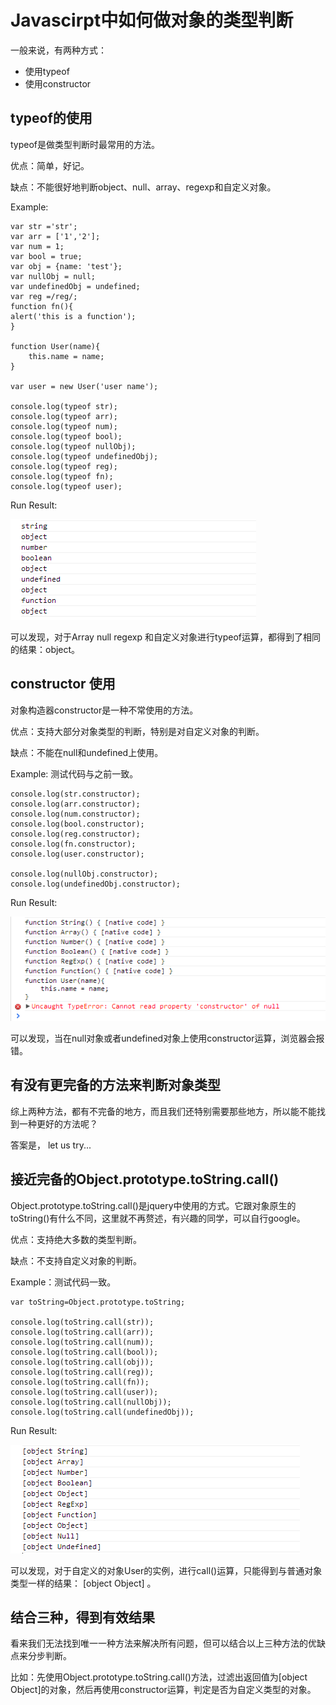 Javascirpt中如何做对象的类型判断
================================

一般来说，有两种方式：
- 使用typeof
- 使用constructor

## typeof的使用
typeof是做类型判断时最常用的方法。

优点：简单，好记。

缺点：不能很好地判断object、null、array、regexp和自定义对象。

Example:

	var str ='str';
	var arr = ['1','2'];
	var num = 1;
	var bool = true;
	var obj = {name: 'test'};
	var nullObj = null;
	var undefinedObj = undefined;
	var reg =/reg/;
	function fn(){
    alert('this is a function');
	}

	function User(name){
	    this.name = name;
	}

	var user = new User('user name');

	console.log(typeof str);
	console.log(typeof arr);
	console.log(typeof num);
	console.log(typeof bool);
	console.log(typeof nullObj);
	console.log(typeof undefinedObj);
	console.log(typeof reg);
	console.log(typeof fn);
	console.log(typeof user);

Run Result:

![run result of typeof][typeof_run_result]

可以发现，对于Array null regexp 和自定义对象进行typeof运算，都得到了相同的结果：object。

## constructor 使用
对象构造器constructor是一种不常使用的方法。

优点：支持大部分对象类型的判断，特别是对自定义对象的判断。

缺点：不能在null和undefined上使用。

Example: 测试代码与之前一致。

	console.log(str.constructor);
	console.log(arr.constructor);
	console.log(num.constructor);
	console.log(bool.constructor);
	console.log(reg.constructor);
	console.log(fn.constructor);
	console.log(user.constructor);

	console.log(nullObj.constructor);
	console.log(undefinedObj.constructor);

Run Result:

![run result of constructor][constructor_run_result]

可以发现，当在null对象或者undefined对象上使用constructor运算，浏览器会报错。

## 有没有更完备的方法来判断对象类型
综上两种方法，都有不完备的地方，而且我们还特别需要那些地方，所以能不能找到一种更好的方法呢？

答案是， let us try...

## 接近完备的Object.prototype.toString.call()
Object.prototype.toString.call()是jquery中使用的方式。它跟对象原生的toString()有什么不同，这里就不再赘述，有兴趣的同学，可以自行google。

优点：支持绝大多数的类型判断。

缺点：不支持自定义对象的判断。

Example：测试代码一致。

	var toString=Object.prototype.toString;

	console.log(toString.call(str));
	console.log(toString.call(arr));
	console.log(toString.call(num));
	console.log(toString.call(bool));
	console.log(toString.call(obj));
	console.log(toString.call(reg));
	console.log(toString.call(fn));
	console.log(toString.call(user));
	console.log(toString.call(nullObj));
	console.log(toString.call(undefinedObj));

Run Result:

![run result of Object.prototype.toString.call()][call_run_result]

[typeof_run_result]: img/result1.png
[constructor_run_result]: img/result2.png
[call_run_result]: img/result3.png

可以发现，对于自定义的对象User的实例，进行call()运算，只能得到与普通对象类型一样的结果： [object Object] 。

## 结合三种，得到有效结果
看来我们无法找到唯一一种方法来解决所有问题，但可以结合以上三种方法的优缺点来分步判断。

比如：先使用Object.prototype.toString.call()方法，过滤出返回值为[object Object]的对象，然后再使用constructor运算，判定是否为自定义类型的对象。

